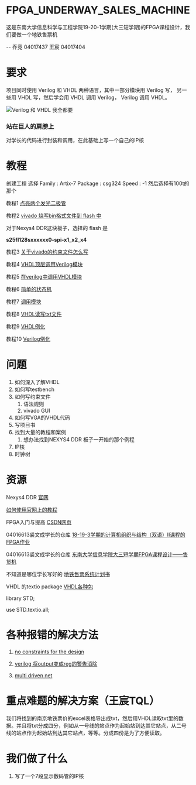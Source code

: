 # FPGA_UNDERWAY_SALES_MACHINE
这是东南大学信息科学与工程学院19-20-1学期(大三短学期)的FPGA课程设计，我们要做一个地铁售票机   

--  乔竞 04017437 王宸 04017404
# 要求

项目同时使用 Verilog 和 VHDL 两种语言，其中一部分模块用 Verilog 写， 另一些用 VHDL 写，然后学会用 VHDL 调用 Verilog， Verilog 调用 VHDL。

![Verilog 和 VHDL 我全都要](https://github.com/scp10086/FPGA_UNDERWAY_SALES_MACHINE/blob/master/PICTURE/timg.gif)

### 站在巨人的肩膀上

对学长的代码进行封装和调用，在此基础上写一个自己的IP核

# 教程

创建工程 选择 Family : Artix-7  Package : csg324 Speed : -1 然后选择有100t的那个

教程1 [点亮两个发光二极管](http://www.digilent.com.cn/community/174.html)

教程2 [vivado 烧写bin格式文件到 flash 中](http://bbs.elecfans.com/jishu_1566385_1_1.html) 

对于Nexys4 DDR这块板子，选择的 flash 是 

**s25fl128sxxxxxx0-spi-x1_x2_x4**

教程3 [关于vivado的约束文件怎么写](https://wenku.baidu.com/view/2ec43571844769eae009ed91.html)

教程4 [VHDL顶层调用Verilog模块](https://blog.csdn.net/gududeyhc/article/details/8795193)

教程5 [在verilog中调用VHDL模块](https://www.cnblogs.com/chengqi521/p/6514627.html)

教程6 [简单的状态机](https://wenku.baidu.com/view/28fd4333a32d7375a41780e7.html)

教程7 [调用模块](https://blog.csdn.net/qq_38628290/article/details/83788000)

教程8 [VHDL读写txt文件](http://bbs.eeworld.com.cn/thread-365624-1-1.html)

教程9  [VHDL例化](https://wenku.baidu.com/view/896a26a00029bd64783e2cbf.html)

教程10 [Verilog例化](https://blog.csdn.net/ffdia/article/details/84579670)

# 问题

1. 如何深入了解VHDL
2. 如何写testbench
3. 如何写约束文件
   1. 语法规则
   2. vivado GUI
4. 如何写VGA的VHDL代码
5. 写项目书
6. 找到大量的教程和案例
    1. 想办法找到NEXYS4 DDR 板子一开始的那个例程
7. IP核
8. 时钟树
# 资源

Nexys4 DDR [官网](https://reference.digilentinc.com/reference/programmable-logic/nexys-4-ddr/start)

[如何使用官网上的教程](https://reference.digilentinc.com/learn/programmable-logic/tutorials/github-demos/start)

FPGA入门与提高 [CSDN网页](https://blog.csdn.net/Pieces_thinking/article/details/90183507)

04016613裘文成学长的仓库 [18-19-3学期的计算机组织与结构（双语）II课程的FPGA作业](https://github.com/Quzard/COA2_FPGA)

04016613裘文成学长的仓库 [东南大学信息学院大三短学期FPGA课程设计——售货机](https://github.com/Quzard/FPGA_Vending_Machine)

不知道是哪位学长写好的 [地铁售票系统计划书](https://max.book118.com/html/2017/0705/120448514.shtm)

VHDL 的textio package [VHDL各种包](https://www.csee.umbc.edu/portal/help/VHDL/stdpkg.html)

library STD;

use STD.textio.all;

# 各种报错的解决方法

1. [no constraints for the design](https://forums.xilinx.com/t5/Implementation/Vivado-warning-Constraints-18-5210-No-constraints-selected-for/td-p/930337)

2. [verilog 将output变成reg的警告消除](https://electronics.stackexchange.com/questions/208984/verilog-how-to-avoid-redeclaration-of-ansi-port)

3. [multi driven net](https://forums.xilinx.com/t5/Welcome-Join/Error-Multi-driver-net-found-in-the-design/td-p/550090)

# 重点难题的解决方案（王宸TQL）

我们将找到的南京地铁票价的excel表格导出成txt，然后用VHDL读取txt里的数据。并且将txt分成四分，例如从一号线的站点作为起始站到达其它站点，从二号线的站点作为起始站到达其它站点，等等。分成四份是为了方便读取。

# 我们做了什么

1. 写了一个7段显示数码管的IP核

